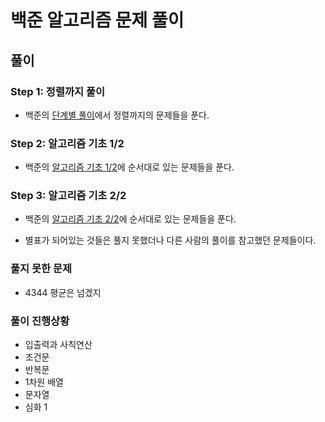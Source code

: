 # 백준 알고리즘 문제 풀이

## 풀이

### Step 1: 정렬까지 풀이

- 백준의 [단계별 풀이](https://www.acmicpc.net/step)에서 정렬까지의 문제들을 푼다.

### Step 2: 알고리즘 기초 1/2

- 백준의 [알고리즘 기초 1/2](https://www.acmicpc.net/workbook/view/1443)에 순서대로 있는 문제들을 푼다.

### Step 3: 알고리즘 기초 2/2

- 백준의 [알고리즘 기초 2/2](https://www.acmicpc.net/workbook/view/1444)에 순서대로 있는 문제들을 푼다.

- 별표가 되어있는 것들은 풀지 못했더나 다른 사람의 풀이를 참고했던 문제들이다.

### 풀지 못한 문제

- 4344 평균은 넘겠지

### 풀이 진행상황

- 입출력과 사칙연산
- 조건문
- 반복문
- 1차원 배열
- 문자열
- 심화 1
